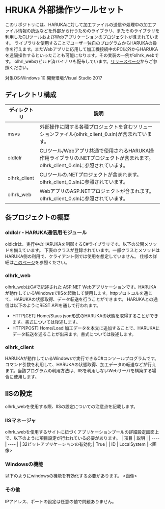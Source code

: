 # HRUKA 外部操作ツールセット
このリポジトリには、HARUKAに対して加工ファイルの送信や処理中の加工ファイル情報の読込などを外部から行うためのライブラリ、またそのライブラリを利用したCLIツールおよびWebアプリケーションのプロジェクトが含まれています。
ライブラリを使用することでユーザー独自のプログラムからHARUKAの操作を行えます。またWebアプリに応用して加工機接続中のPC以外からHARUKAを遠隔操作するといったことも可能になります。その実装の一例がolhrk_webです。
olhrl_webのビルド済バイナリも配布しています。[リリースページ](http://example.com)からご参照ください。

対象OS:Windows 10
開発環境:Visual Studio 2017

## ディレクトリ構成
|  ディレクトリ  |  説明  |
| ---- | ---- |
|  msvs  |  外部操作に関する各種プロジェクトを含むソリューションファイル(olhrk_client_0.sln)が含まれています。  |
|  oldlclr  |  CLIツール/Webアプリ共通で使用されるHARUKA操作用ライブラリの.NETプロジェクトが含まれます。olhrk_client_0.slnに参照されています。  |
|  olhrk_client  |  CLIツールの.NETプロジェクトが含まれます。olhrk_client_0.slnに参照されています。  |
|  olhrk_web  |  WebアプリのASP.NETプロジェクトが含まれます。olhrk_client_0.slnに参照されています。  |

## 各プロジェクトの概要
### oldlclr - HARUKA通信用モジュール
oldlclrは、実行中のHARUKAを制御するC#ライブラリです。以下の公開メソッドを備えています。
下表のクラスが登録されています。一部クラスとメソッドはHARUKA側の利用で、クライアント側では使用を想定していません。
仕様の詳細は[このページ](http://example.com)を参照ください。

### olhrk_web
olhrk_webはC#で記述された ASP.NET Webアプリケーションです。HARUKAが動作しているWindowsでIISを起動して使用します。httpプロトコルを通じて、HARUKAの状態取得、データ転送を行うことができます。
HARUKAとの通信は以下のようにREST APIを通して行われます。
* HTTP[GET] Home/Staus 
 json形式のHARUKAの状態を取得することができます。書式については後述します。
* HTTP[POST] Home/Load 
 加工データを本文に追加することで、HARUKAにデータ転送を送ることが出来ます。書式については後述します。

### olhrk_client
HARUKAが動作しているWindowsで実行できるC#コンソールプログラムです。コマンド引数を利用して、HARUKAの状態取得、加工データの転送などが行えます。当該プログラムの利用方法は、IISを利用しないWebサーバを構築する場合に使用します。

## IISの設定
olhrk_webを使用する際、IISの設定についての注意点を記載します。
### IISマネージャ
olhrk_webを使用するサイトに紐づくアプリケーションプールの詳細設定画面上で、以下のように項目設定が行われている必要があります。
|  項目  |  説明  |
| ---- | ---- |
|  32ビットアプリケーションの有効化  | True  |
|  ID  | LocalSystem  |
<画像>
### Windowsの機能
以下のようにwindowsの機能を有効化する必要があります。
<画像>

### その他
IPアドレス、ポートの設定は任意の値で問題ありません。
